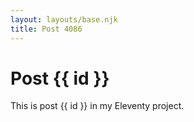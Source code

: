 ```yaml
---
layout: layouts/base.njk
title: Post 4086
---
```


# Post {{ id }}

This is post {{ id }} in my Eleventy project.
